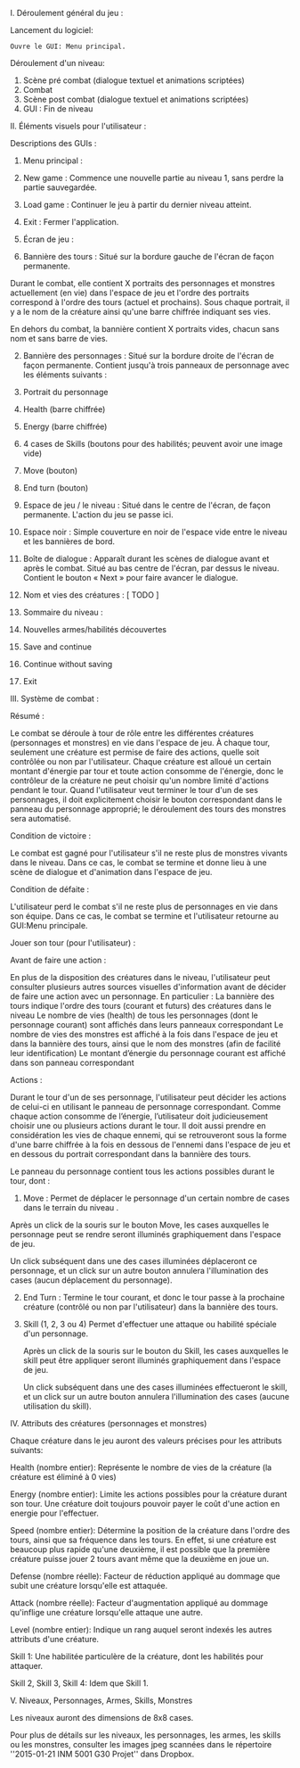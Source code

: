I. Déroulement général du jeu :

Lancement du logiciel:

	Ouvre le GUI: Menu principal.

Déroulement d'un niveau:

1. Scène pré combat (dialogue textuel et animations scriptées)
2. Combat
3. Scène post combat (dialogue textuel et animations scriptées)
4. GUI : Fin de niveau


II. Éléments visuels pour l'utilisateur :

Descriptions des GUIs :

1. Menu principal :
1. New game :
Commence une nouvelle partie au niveau 1, sans perdre la partie sauvegardée.
2. Load game :
Continuer le jeu à partir du dernier niveau atteint.
3. Exit :
Fermer l'application.

2. Écran de jeu :
1. Bannière des tours :
Situé sur la bordure gauche de l'écran de façon permanente.  

Durant le combat, elle contient X portraits des personnages et monstres actuellement (en vie) dans l'espace de jeu et l'ordre des portraits correspond à l'ordre des tours (actuel et prochains).  Sous chaque portrait, il y a le nom de la créature ainsi qu'une barre chiffrée indiquant ses vies.  

En dehors du combat, la bannière contient X portraits vides, chacun sans nom et sans barre de vies.

2. Bannière des personnages :
Situé sur la bordure droite de l'écran de façon permanente.  Contient jusqu'à trois panneaux de personnage avec les éléments suivants :
1. Portrait du personnage
2. Health (barre chiffrée)
3. Energy (barre chiffrée)
4. 4 cases de Skills (boutons pour des habilités; peuvent avoir une image vide)
5. Move (bouton) 
6. End turn (bouton) 

3. Espace de jeu / le niveau :
Situé dans le centre de l'écran, de façon permanente.  L'action du jeu se passe ici.

4. Espace noir :
Simple couverture en noir de l'espace vide entre le niveau et les bannières de bord.

5. Boîte de dialogue :
Apparaît durant les scènes de dialogue avant et après le combat.  Situé au bas centre de l'écran, par dessus le niveau.  Contient le bouton « Next » pour faire avancer le dialogue.

6. Nom et vies des créatures :
		[ TODO ] 

3. Sommaire du niveau :
1. Nouvelles armes/habilités découvertes
2. Save and continue
3. Continue without saving
4. Exit

III. Système de combat :

Résumé :

Le combat se déroule à tour de rôle entre les différentes créatures (personnages et monstres) en vie dans l'espace de jeu.  À chaque tour, seulement une créature est permise de faire des actions, quelle soit contrôlée ou non par l'utilisateur.  Chaque créature est alloué un certain montant d'énergie par tour et toute action consomme de l'énergie, donc le contrôleur de la créature ne peut choisir qu'un nombre limité d'actions pendant le tour.  Quand l'utilisateur veut terminer le tour d'un de ses personnages, il doit explicitement choisir le bouton correspondant dans le panneau du personnage approprié; le déroulement des tours des monstres sera automatisé.


Condition de victoire :

Le combat est gagné pour l'utilisateur s'il ne reste plus de monstres vivants dans le niveau.  Dans ce cas, le combat se termine et donne lieu à une scène de dialogue et d'animation dans l'espace de jeu.


Condition de défaite :

L'utilisateur perd le combat s'il ne reste plus de personnages en vie dans son équipe.  Dans ce cas, le combat se termine et l'utilisateur retourne au GUI:Menu principale.


Jouer son tour (pour l'utilisateur) :

Avant de faire une action :

En plus de la disposition des créatures dans le niveau, l'utilisateur peut consulter plusieurs autres sources visuelles d'information avant de décider de faire une action avec un personnage.  En particulier :
La bannière des tours indique l'ordre des tours (courant et futurs) des créatures dans le niveau
Le nombre de vies (health) de tous les personnages (dont le personnage courant) sont affichés dans leurs panneaux correspondant
Le nombre de vies des monstres est affiché à la fois dans l'espace de jeu et dans la bannière des tours, ainsi que le nom des monstres (afin de facilité leur identification)
Le montant d’énergie du personnage courant est affiché dans son panneau correspondant

Actions :

Durant le tour d'un de ses personnage, l'utilisateur peut décider les actions de celui-ci en utilisant le panneau de personnage correspondant.  Comme chaque action consomme de l’énergie, l’utilisateur doit judicieusement choisir une ou plusieurs actions durant le tour.  Il doit aussi prendre en considération les vies de chaque ennemi, qui se retrouveront sous la forme d'une barre chiffrée à la fois en dessous de l'ennemi dans l'espace de jeu et en dessous du portrait correspondant dans la bannière des tours.

Le panneau du personnage contient tous les actions possibles durant le tour, dont :

1. Move :
Permet de déplacer le personnage d'un certain nombre de cases dans le terrain du niveau .  

Après un click de la souris sur le bouton Move, les cases auxquelles le personnage peut se rendre seront illuminés graphiquement dans l'espace de jeu.

Un click subséquent dans une des cases illuminées déplaceront ce personnage, et un click sur un autre bouton annulera l'illumination des cases (aucun déplacement du personnage).

2. End Turn :
Termine le tour courant, et donc le tour passe à la prochaine créature (contrôlé ou non par l'utilisateur) dans la bannière des tours.

3. Skill (1, 2, 3 ou 4)
Permet d'effectuer une attaque ou habilité spéciale d'un personnage.

	Après un click de la souris sur le bouton du Skill, les cases auxquelles le skill peut être 	appliquer seront illuminés graphiquement dans l'espace de jeu.

	Un click subséquent dans une des cases illuminées effectueront le skill, et un click sur un 	autre bouton annulera l'illumination des cases (aucune utilisation du skill).

IV. Attributs des créatures (personnages et monstres)

Chaque créature dans le jeu auront des valeurs précises pour les attributs suivants:

Health (nombre entier):
Représente le nombre de vies de la créature (la créature est éliminé à 0 vies)

Energy (nombre entier):
Limite les actions possibles pour la créature durant son tour.  Une créature doit toujours pouvoir payer le coût d'une action en energie pour l'effectuer.

Speed (nombre entier):
Détermine la position de la créature dans l'ordre des tours, ainsi que sa fréquence dans les tours.  En effet, si une créature est beaucoup plus rapide qu'une deuxième, il est possible que la première créature puisse jouer 2 tours avant même que la deuxième en joue un.

Defense (nombre réelle):
	Facteur de réduction appliqué au dommage que subit une créature lorsqu'elle est attaquée.

Attack (nombre réelle):
	Facteur d'augmentation appliqué au dommage qu'inflige une créature lorsqu'elle attaque une 	autre.

Level (nombre entier):
	Indique un rang auquel seront indexés les autres attributs d'une créature.

Skill 1:
	Une habilitée particulère de la créature, dont les habilités pour attaquer.

Skill 2, Skill 3, Skill 4:
Idem que Skill 1.


V. Niveaux, Personnages, Armes, Skills, Monstres

Les niveaux auront des dimensions de 8x8 cases.  

Pour plus de détails sur les niveaux, les personnages, les armes, les skills ou les monstres, consulter les images jpeg scannées dans le répertoire ''2015-01-21 INM 5001 G30 Projet'' dans Dropbox.  